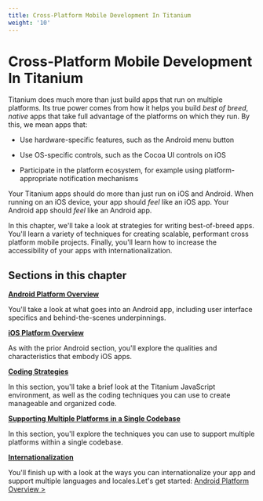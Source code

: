 ```yaml
---
title: Cross-Platform Mobile Development In Titanium
weight: '10'
---
```


# Cross-Platform Mobile Development In Titanium

Titanium does much more than just build apps that run on multiple platforms. Its true power comes from how it helps you build _best of breed_, _native_ apps that take full advantage of the platforms on which they run. By this, we mean apps that:

* Use hardware-specific features, such as the Android menu button

* Use OS-specific controls, such as the Cocoa UI controls on iOS

* Participate in the platform ecosystem, for example using platform-appropriate notification mechanisms

Your Titanium apps should do more than just run on iOS and Android. When running on an iOS device, your app should _feel_ like an iOS app. Your Android app should _feel_ like an Android app.

In this chapter, we'll take a look at strategies for writing best-of-breed apps. You'll learn a variety of techniques for creating scalable, performant cross platform mobile projects. Finally, you'll learn how to increase the accessibility of your apps with internationalization.

## Sections in this chapter

**[Android Platform Overview](/guide/Titanium_SDK/Titanium_SDK_How-tos/Cross-Platform_Mobile_Development_In_Titanium/Android_Platform_Overview/)**

You'll take a look at what goes into an Android app, including user interface specifics and behind-the-scenes underpinnings.

**[iOS Platform Overview](/guide/Titanium_SDK/Titanium_SDK_How-tos/Cross-Platform_Mobile_Development_In_Titanium/iOS_Platform_Overview/)**

As with the prior Android section, you'll explore the qualities and characteristics that embody iOS apps.

**[Coding Strategies](/guide/Titanium_SDK/Titanium_SDK_How-tos/Cross-Platform_Mobile_Development_In_Titanium/Coding_Strategies/)**

In this section, you'll take a brief look at the Titanium JavaScript environment, as well as the coding techniques you can use to create manageable and organized code.

**[Supporting Multiple Platforms in a Single Codebase](/guide/Titanium_SDK/Titanium_SDK_How-tos/Cross-Platform_Mobile_Development_In_Titanium/Supporting_Multiple_Platforms_in_a_Single_Codebase/)**

In this section, you'll explore the techniques you can use to support multiple platforms within a single codebase.

**[Internationalization](/guide/Titanium_SDK/Titanium_SDK_How-tos/Cross-Platform_Mobile_Development_In_Titanium/Internationalization/)**

You'll finish up with a look at the ways you can internationalize your app and support multiple languages and locales.Let's get started: [Android Platform Overview >](/guide/Titanium_SDK/Titanium_SDK_How-tos/Cross-Platform_Mobile_Development_In_Titanium/Android_Platform_Overview/)
